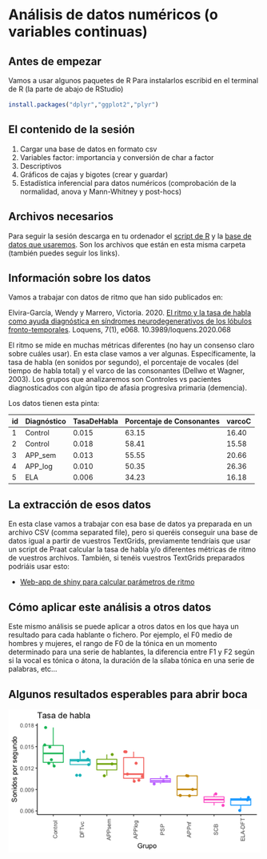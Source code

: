 # Análisis de datos numéricos (o variables continuas)

## Antes de empezar
Vamos a usar algunos paquetes de R
Para instalarlos escribid en el terminal de R (la parte de abajo de RStudio)
```R
install.packages("dplyr","ggplot2","plyr")
```
## El contenido de la sesión
1. Cargar una base de datos en formato csv
2. Variables factor: importancia y conversión de char a factor
3. Descriptivos
4. Gráficos de cajas y bigotes (crear y guardar)
5. Estadística inferencial para datos numéricos (comprobación de la normalidad, anova y Mann-Whitney y post-hocs)

## Archivos necesarios
Para seguir la sesión descarga en tu ordenador el [script de R]() y la [base de datos que usaremos](). Son los archivos que están en esta misma carpeta (también puedes seguir los links).

## Información sobre los datos
Vamos a trabajar con datos de ritmo que han sido publicados en:

Elvira-García, Wendy y Marrero, Victoria. 2020. [El ritmo y la tasa de habla como ayuda diagnóstica en síndromes neurodegenerativos de los lóbulos fronto-temporales](http://www.doi.org/10.3989/loquens.2020.068). Loquens, 7(1), e068. 10.3989/loquens.2020.068

El ritmo se mide en muchas métricas diferentes (no hay un consenso claro sobre cuáles usar). En esta clase vamos a ver algunas. Específicamente, la tasa de habla (en sonidos por segundo), el porcentaje de vocales (del tiempo de habla total) y el varco de las consonantes (Dellwo et Wagner, 2003). Los grupos que analizaremos son Controles vs pacientes diagnosticados con algún tipo de afasia progresiva primaria (demencia).


Los datos tienen esta pinta:

id | Diagnóstico | TasaDeHabla| Porcentaje de Consonantes | varcoC
------------ | ------------- | -------------| -------------| -------------
1 | Control | 0.015| 63.15|16.40
2 | Control | 0.018| 58.41|15.58
3 | APP_sem | 0.013| 55.55| 20.66
4 | APP_log | 0.010| 50.35|26.36
5 | ELA | 0.006| 34.23| 16.18

## La extracción de esos datos
En esta clase vamos a trabajar con esa base de datos ya preparada en un archivo CSV (comma separated file), pero si queréis conseguir una base de datos igual a partir de vuestros TextGrids, previamente tendríais que usar un script de Praat calcular la tasa de habla y/o diferentes métricas de ritmo de vuestros archivos. También, si tenéis vuestros TextGrids preparados podriáis usar esto: 
 * [Web-app de shiny para calcular parámetros de ritmo]( https://wendyelvira.shinyapps.io/ritmo/)

## Cómo aplicar este análisis a otros datos
Este mismo análisis se puede aplicar a otros datos en los que haya un resultado para cada hablante o fichero. Por ejemplo, el F0 medio de hombres y mujeres, el rango de F0 de la tónica en un momento determinado para una serie de hablantes, la diferencia entre F1 y F2 según si la vocal es tónica o átona, la duración de la sílaba tónica en una serie de palabras, etc...


## Algunos resultados esperables para abrir boca
![image](../figuras/speechRate.png)

